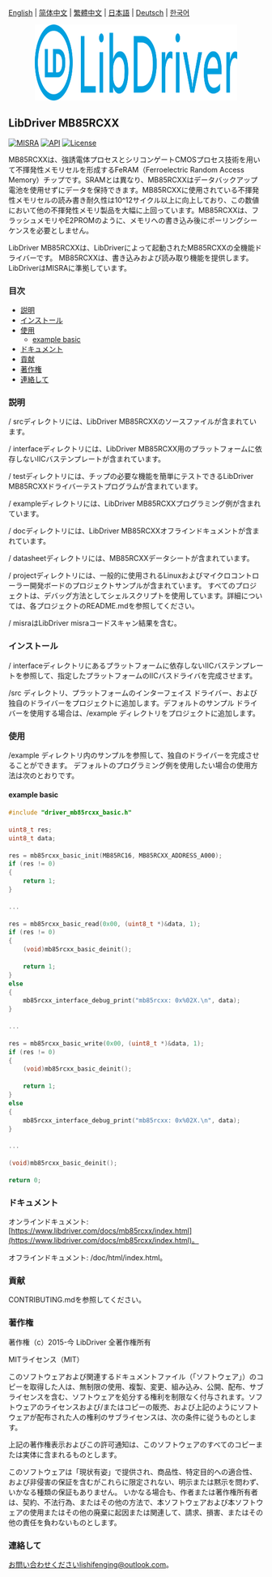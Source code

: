 [English](/README.md) | [ 简体中文](/README_zh-Hans.md) | [繁體中文](/README_zh-Hant.md) | [日本語](/README_ja.md) | [Deutsch](/README_de.md) | [한국어](/README_ko.md)

<div align=center>
<img src="/doc/image/logo.svg" width="400" height="150"/>
</div>

## LibDriver MB85RCXX

[![MISRA](https://img.shields.io/badge/misra-compliant-brightgreen.svg)](/misra/README.md) [![API](https://img.shields.io/badge/api-reference-blue.svg)](https://www.libdriver.com/docs/mb85rcxx/index.html) [![License](https://img.shields.io/badge/license-MIT-brightgreen.svg)](/LICENSE)

MB85RCXXは、強誘電体プロセスとシリコンゲートCMOSプロセス技術を用いて不揮発性メモリセルを形成するFeRAM（Ferroelectric Random Access Memory）チップです。SRAMとは異なり、MB85RCXXはデータバックアップ電池を使用せずにデータを保持できます。MB85RCXXに使用されている不揮発性メモリセルの読み書き耐久性は10^12サイクル以上に向上しており、この数値において他の不揮発性メモリ製品を大幅に上回っています。MB85RCXXは、フラッシュメモリやE2PROMのように、メモリへの書き込み後にポーリングシーケンスを必要としません。

LibDriver MB85RCXXは、LibDriverによって起動されたMB85RCXXの全機能ドライバーです。 MB85RCXXは、書き込みおよび読み取り機能を提供します。LibDriverはMISRAに準拠しています。

### 目次

  - [説明](#説明)
  - [インストール](#インストール)
  - [使用](#使用)
    - [example basic](#example-basic)
  - [ドキュメント](#ドキュメント)
  - [貢献](#貢献)
  - [著作権](#著作権)
  - [連絡して](#連絡して)

### 説明

/ srcディレクトリには、LibDriver MB85RCXXのソースファイルが含まれています。

/ interfaceディレクトリには、LibDriver MB85RCXX用のプラットフォームに依存しないIICバステンプレートが含まれています。

/ testディレクトリには、チップの必要な機能を簡単にテストできるLibDriver MB85RCXXドライバーテストプログラムが含まれています。

/ exampleディレクトリには、LibDriver MB85RCXXプログラミング例が含まれています。

/ docディレクトリには、LibDriver MB85RCXXオフラインドキュメントが含まれています。

/ datasheetディレクトリには、MB85RCXXデータシートが含まれています。

/ projectディレクトリには、一般的に使用されるLinuxおよびマイクロコントローラー開発ボードのプロジェクトサンプルが含まれています。 すべてのプロジェクトは、デバッグ方法としてシェルスクリプトを使用しています。詳細については、各プロジェクトのREADME.mdを参照してください。

/ misraはLibDriver misraコードスキャン結果を含む。

### インストール

/ interfaceディレクトリにあるプラットフォームに依存しないIICバステンプレートを参照して、指定したプラットフォームのIICバスドライバを完成させます。

/src ディレクトリ、プラットフォームのインターフェイス ドライバー、および独自のドライバーをプロジェクトに追加します。デフォルトのサンプル ドライバーを使用する場合は、/example ディレクトリをプロジェクトに追加します。

### 使用

/example ディレクトリ内のサンプルを参照して、独自のドライバーを完成させることができます。 デフォルトのプログラミング例を使用したい場合の使用方法は次のとおりです。

#### example basic

```C
#include "driver_mb85rcxx_basic.h"

uint8_t res;
uint8_t data;

res = mb85rcxx_basic_init(MB85RC16, MB85RCXX_ADDRESS_A000);
if (res != 0)
{
    return 1;
}

...

res = mb85rcxx_basic_read(0x00, (uint8_t *)&data, 1);
if (res != 0)
{
    (void)mb85rcxx_basic_deinit();

    return 1;
}
else
{
    mb85rcxx_interface_debug_print("mb85rcxx: 0x%02X.\n", data);
}

...

res = mb85rcxx_basic_write(0x00, (uint8_t *)&data, 1);
if (res != 0)
{
    (void)mb85rcxx_basic_deinit();

    return 1;
}
else
{
    mb85rcxx_interface_debug_print("mb85rcxx: 0x%02X.\n", data);
}

...

(void)mb85rcxx_basic_deinit();

return 0;
```

### ドキュメント

オンラインドキュメント: [https://www.libdriver.com/docs/mb85rcxx/index.html](https://www.libdriver.com/docs/mb85rcxx/index.html)。

オフラインドキュメント: /doc/html/index.html。

### 貢献

CONTRIBUTING.mdを参照してください。

### 著作権

著作権（c）2015-今 LibDriver 全著作権所有

MITライセンス（MIT）

このソフトウェアおよび関連するドキュメントファイル（「ソフトウェア」）のコピーを取得した人は、無制限の使用、複製、変更、組み込み、公開、配布、サブライセンスを含む、ソフトウェアを処分する権利を制限なく付与されます。ソフトウェアのライセンスおよび/またはコピーの販売、および上記のようにソフトウェアが配布された人の権利のサブライセンスは、次の条件に従うものとします。

上記の著作権表示およびこの許可通知は、このソフトウェアのすべてのコピーまたは実体に含まれるものとします。

このソフトウェアは「現状有姿」で提供され、商品性、特定目的への適合性、および非侵害の保証を含むがこれらに限定されない、明示または黙示を問わず、いかなる種類の保証もありません。 いかなる場合も、作者または著作権所有者は、契約、不法行為、またはその他の方法で、本ソフトウェアおよび本ソフトウェアの使用またはその他の廃棄に起因または関連して、請求、損害、またはその他の責任を負わないものとします。

### 連絡して

お問い合わせくださいlishifenging@outlook.com。